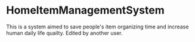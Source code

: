 # HomeItemManagementSystem
This is a system aimed to save people's item organizing time and increase human daily life quailty.
Edited by another user.
